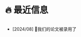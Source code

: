 <span class='anchor' id='news'></span>
# 🔥 最近信息
<div class="news-div has-news-scrollbar" style="overflow-y: auto; max-height: 280px; height: auto;">
    <ul class="news-list">
        <li class="news-item">
            <span class="news-date">[2024/08]</span>
            <span class="news-content">🎉我们的论文被录用了</span>
        </li>
    </ul>
</div>
